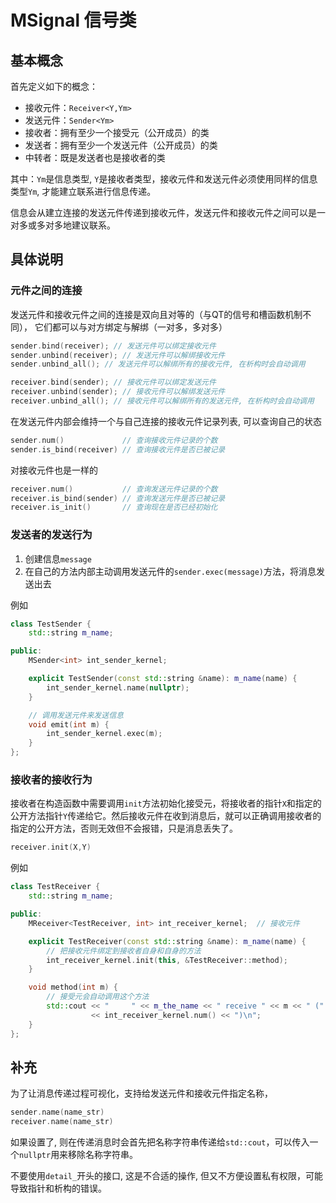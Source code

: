 # MSignal 信号类

## 基本概念

首先定义如下的概念：

- 接收元件：`Receiver<Y,Ym>`
- 发送元件：`Sender<Ym>`
- 接收者：拥有至少一个接受元（公开成员）的类
- 发送者：拥有至少一个发送元件（公开成员）的类
- 中转者：既是发送者也是接收者的类

其中：`Ym`是信息类型, `Y`是接收者类型，接收元件和发送元件必须使用同样的信息类型`Ym`, 才能建立联系进行信息传递。

信息会从建立连接的发送元件传递到接收元件，发送元件和接收元件之间可以是一对多或多对多地建议联系。



## 具体说明

### 元件之间的连接

发送元件和接收元件之间的连接是双向且对等的（与QT的信号和槽函数机制不同），
它们都可以与对方绑定与解绑（一对多，多对多）
```cpp
sender.bind(receiver); // 发送元件可以绑定接收元件
sender.unbind(receiver); // 发送元件可以解绑接收元件
sender.unbind_all(); // 发送元件可以解绑所有的接收元件, 在析构时会自动调用

receiver.bind(sender); // 接收元件可以绑定发送元件
receiver.unbind(sender); // 接收元件可以解绑发送元件
receiver.unbind_all(); // 接收元件可以解绑所有的发送元件, 在析构时会自动调用
```

在发送元件内部会维持一个与自己连接的接收元件记录列表, 可以查询自己的状态
```cpp
sender.num()             // 查询接收元件记录的个数
sender.is_bind(receiver) // 查询接收元件是否已被记录
```
对接收元件也是一样的
```cpp
receiver.num()           // 查询发送元件记录的个数
receiver.is_bind(sender) // 查询发送元件是否已被记录
receiver.is_init()       // 查询现在是否已经初始化
```

### 发送者的发送行为

1. 创建信息`message`
2. 在自己的方法内部主动调用发送元件的`sender.exec(message)`方法，将消息发送出去

例如
```cpp
class TestSender {
    std::string m_name;

public:
    MSender<int> int_sender_kernel;

    explicit TestSender(const std::string &name): m_name(name) {
        int_sender_kernel.name(nullptr);
    }

    // 调用发送元件来发送信息
    void emit(int m) {
        int_sender_kernel.exec(m);
    }
};
```

### 接收者的接收行为

接收者在构造函数中需要调用`init`方法初始化接受元，将接收者的指针`X`和指定的公开方法指针`Y`传递给它。然后接收元件在收到消息后，就可以正确调用接收者的指定的公开方法，否则无效但不会报错，只是消息丢失了。
```cpp
receiver.init(X,Y)
```

例如
```cpp
class TestReceiver {
    std::string m_name;

public:
    MReceiver<TestReceiver, int> int_receiver_kernel;  // 接收元件

    explicit TestReceiver(const std::string &name): m_name(name) {
        // 把接收元件绑定到接收者自身和自身的方法
        int_receiver_kernel.init(this, &TestReceiver::method);
    }

    void method(int m) {
        // 接受元会自动调用这个方法
        std::cout << "     " << m_the_name << " receive " << m << " ("
                  << int_receiver_kernel.num() << ")\n";
    }
};
```

## 补充

为了让消息传递过程可视化，支持给发送元件和接收元件指定名称，
```cpp
sender.name(name_str)
receiver.name(name_str)
```
如果设置了, 则在传递消息时会首先把名称字符串传递给`std::cout`，可以传入一个`nullptr`用来移除名称字符串。

不要使用`detail_`开头的接口, 这是不合适的操作, 但又不方便设置私有权限，可能导致指针和析构的错误。

